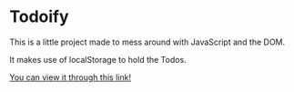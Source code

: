 # Todoify

This is a little project made to mess around with JavaScript and the DOM.

It makes use of localStorage to hold the Todos.

[You can view it through this link!](http://www.yourgameismud.co.uk/Todoify/)